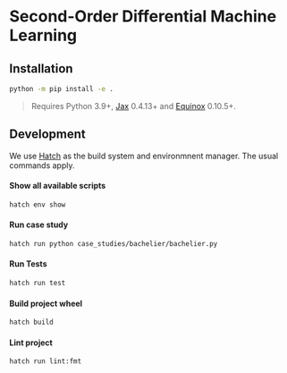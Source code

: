 # Second-Order Differential Machine Learning

## Installation
```bash
python -m pip install -e .
```

> Requires Python 3.9+, [Jax](https://github.com/google/jax) 0.4.13+ and [Equinox](https://github.com/patrick-kidger/equinox) 0.10.5+.

## Development
We use [Hatch](https://hatch.pypa.io/) as the build system and environmnent manager. The usual commands apply.

#### Show all available scripts
```bash
hatch env show
```
#### Run case study
```bash
hatch run python case_studies/bachelier/bachelier.py
```
#### Run Tests
```bash
hatch run test
```
#### Build project wheel
```bash
hatch build
```
#### Lint project
```bash
hatch run lint:fmt
```


